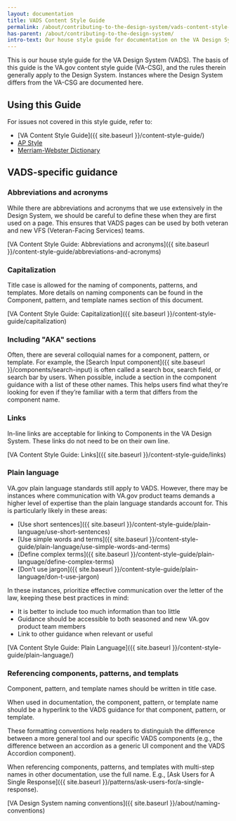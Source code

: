 ```yaml
---
layout: documentation
title: VADS Content Style Guide 
permalink: /about/contributing-to-the-design-system/vads-content-style-guide
has-parent: /about/contributing-to-the-design-system/
intro-text: Our house style guide for documentation on the VA Design System site.
---
```


This is our house style guide for the VA Design System (VADS). The basis of this guide is the VA.gov content style guide (VA-CSG), and the rules therein generally apply to the Design System. Instances where the Design System differs from the VA-CSG are documented here. 

## Using this Guide
For issues not covered in this style guide, refer to:

- [VA Content Style Guide]({{ site.baseurl }}/content-style-guide/)
- [AP Style](https://apstylebook.com/)
- [Merriam-Webster Dictionary](https://www.merriam-webster.com/)

## VADS-specific guidance

### Abbreviations and acronyms

While there are abbreviations and acronyms that we use extensively in the Design System, we should be careful to define these when they are first used on a page. This ensures that VADS pages can be used by both veteran and new VFS (Veteran-Facing Services) teams. 

[VA Content Style Guide: Abbreviations and acronyms]({{ site.baseurl }}/content-style-guide/abbreviations-and-acronyms)

### Capitalization

Title case is allowed for the naming of components, patterns, and templates. More details on naming components can be found in the Component, pattern, and template names section of this document. 

[VA Content Style Guide: Capitalization]({{ site.baseurl }}/content-style-guide/capitalization)

### Including "AKA" sections

Often, there are several colloquial names for a component, pattern, or template. For example, the [Search Input component]({{ site.baseurl }}/components/search-input) is often called a search box, search field, or search bar by users. When possible, include a section in the component guidance with a list of these other names. This helps users find what they’re looking for even if they’re familiar with a term that differs from the component name. 

### Links

In-line links are acceptable for linking to Components in the VA Design System. These links do not need to be on their own line.

[VA Content Style Guide: Links]({{ site.baseurl }}/content-style-guide/links)

### Plain language

VA.gov plain language standards still apply to VADS. However, there may be instances where communication with VA.gov product teams demands a higher level of expertise than the plain language standards account for. This is particularly likely in these areas: 

- [Use short sentences]({{ site.baseurl }}/content-style-guide/plain-language/use-short-sentences)
- [Use simple words and terms]({{ site.baseurl }}/content-style-guide/plain-language/use-simple-words-and-terms)
- [Define complex terms]({{ site.baseurl }}/content-style-guide/plain-language/define-complex-terms)
- [Don’t use jargon]({{ site.baseurl }}/content-style-guide/plain-language/don-t-use-jargon)

In these instances, prioritize effective communication over the letter of the law, keeping these best practices in mind: 

- It is better to include too much information than too little 
- Guidance should be accessible to both seasoned and new VA.gov product team members
- Link to other guidance when relevant or useful

[VA Content Style Guide: Plain Language]({{ site.baseurl }}/content-style-guide/plain-language/)

### Referencing components, patterns, and templats

Component, pattern, and template names should be written in title case. 

When used in documentation, the component, pattern, or template name should be a hyperlink to the VADS guidance for that component, pattern, or template. 

These formatting conventions help readers to distinguish the difference between a more general tool and our specific VADS components (e.g., the difference between an accordion as a generic UI component and the VADS Accordion component). 

When referencing components, patterns, and templates with multi-step names in other documentation, use the full name. E.g., [Ask Users for A Single Response]({{ site.baseurl }}/patterns/ask-users-for/a-single-response).

[VA Design System naming conventions]({{ site.baseurl }}/about/naming-conventions)